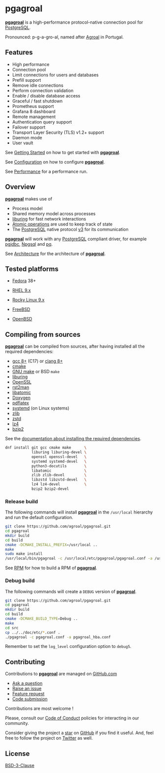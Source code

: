 # pgagroal

[**pgagroal**](https://github.com/agroal/pgagroal) is a high-performance protocol-native connection pool for [PostgreSQL](https://www.postgresql.org).

Pronounced: p-g-a-gro-al, named after [A](https://www.visitportugal.com/en/content/praia-fluvial-do-agroal)[gro](https://www.google.com/maps/place/Agroal,+Portugal/@39.6775431,-8.4486056,14z/)[al](https://www.infatima.pt/en/nearby/sun-sea/fluvial-beaches/agroal/) in Portugal.

## Features

* High performance
* Connection pool
* Limit connections for users and databases
* Prefill support
* Remove idle connections
* Perform connection validation
* Enable / disable database access
* Graceful / fast shutdown
* Prometheus support
* Grafana 8 dashboard
* Remote management
* Authentication query support
* Failover support
* Transport Layer Security (TLS) v1.2+ support
* Daemon mode
* User vault

See [Getting Started](./doc/GETTING_STARTED.md) on how to get started with [**pgagroal**](https://github.com/agroal/pgagroal).

See [Configuration](./doc/CONFIGURATION.md) on how to configure [**pgagroal**](https://github.com/agroal/pgagroal).

See [Performance](./doc/PERFORMANCE.md) for a performance run.

## Overview

[**pgagroal**](https://github.com/agroal/pgagroal) makes use of

* Process model
* Shared memory model across processes
* [liburing](https://github.com/axboe/liburing) for fast network interactions
* [Atomic operations](https://en.cppreference.com/w/c/atomic) are used to keep track of state
* The [PostgreSQL](https://www.postgresql.org) native protocol
  [v3](https://www.postgresql.org/docs/11/protocol-message-formats.html) for its communication

[**pgagroal**](https://github.com/agroal/pgagroal) will work with any [PostgreSQL](https://www.postgresql.org) compliant driver, for example
[pgjdbc](https://jdbc.postgresql.org/), [Npgsql](https://www.npgsql.org/) and [pq](https://github.com/lib/pq).

See [Architecture](./doc/ARCHITECTURE.md) for the architecture of [**pgagroal**](https://github.com/agroal/pgagroal).

## Tested platforms

* [Fedora](https://getfedora.org/) 38+
* [RHEL 9.x](https://docs.redhat.com/en/documentation/red_hat_enterprise_linux/9)
* [Rocky Linux 9.x](https://rockylinux.org/)

* [FreeBSD](https://www.freebsd.org/)
* [OpenBSD](http://www.openbsd.org/)


## Compiling from sources

[**pgagroal**](https://github.com/agroal/pgagroal) can be compiled from sources,
after having installed all the required dependencies:

* [gcc 8+](https://gcc.gnu.org) (C17) or [clang 8+](https://clang.llvm.org/)
* [cmake](https://cmake.org)
* [GNU make](https://www.gnu.org/software/make/) or BSD `make`
* [liburing](https://github.com/axboe/liburing)
* [OpenSSL](http://www.openssl.org/)
* [rst2man](https://docutils.sourceforge.io/)
* [libatomic](https://gcc.gnu.org/wiki/Atomic)
* [Doxygen](https://doxygen.nl/index.html)
* [pdflatex](https://tug.org/texlive/)
* [systemd](https://www.freedesktop.org/wiki/Software/systemd/) (on Linux systems)
* [zlib](https://zlib.net)
* [zstd](http://www.zstd.net)
* [lz4](https://lz4.github.io/lz4/)
* [bzip2](http://sourceware.org/bzip2/)


See the [documentation about installing the required dependencies](doc/DISTRIBUTIONS.md).
```sh
dnf install git gcc cmake make      \
            liburing liburing-devel \
            openssl openssl-devel   \
            systemd systemd-devel   \
            python3-docutils        \
            libatomic               \
            zlib zlib-devel         \
            libzstd libzstd-devel   \
            lz4 lz4-devel           \
            bzip2 bzip2-devel
```


### Release build

The following commands will install [**pgagroal**](https://github.com/agroal/pgagroal) in the `/usr/local` hierarchy
and run the default configuration.

```sh
git clone https://github.com/agroal/pgagroal.git
cd pgagroal
mkdir build
cd build
cmake -DCMAKE_INSTALL_PREFIX=/usr/local ..
make
sudo make install
/usr/local/bin/pgagroal -c /usr/local/etc/pgagroal/pgagroal.conf -a /usr/local/etc/pgagroal/pgagroal_hba.conf
```

See [RPM](./doc/RPM.md) for how to build a RPM of [**pgagroal**](https://github.com/agroal/pgagroal).

### Debug build

The following commands will create a `DEBUG` version of [**pgagroal**](https://github.com/agroal/pgagroal).

```sh
git clone https://github.com/agroal/pgagroal.git
cd pgagroal
mkdir build
cd build
cmake -DCMAKE_BUILD_TYPE=Debug ..
make
cd src
cp ../../doc/etc/*.conf .
./pgagroal -c pgagroal.conf -a pgagroal_hba.conf
```

Remember to set the `log_level` configuration option to `debug5`.

## Contributing

Contributions to [**pgagroal**](https://github.com/agroal/pgagroal) are managed on [GitHub.com](https://github.com/agroal/pgagroal/)

* [Ask a question](https://github.com/agroal/pgagroal/discussions)
* [Raise an issue](https://github.com/agroal/pgagroal/issues)
* [Feature request](https://github.com/agroal/pgagroal/issues)
* [Code submission](https://github.com/agroal/pgagroal/pulls)

Contributions are most welcome !

Please, consult our [Code of Conduct](./CODE_OF_CONDUCT.md) policies for interacting in our
community.

Consider giving the project a [star](https://github.com/agroal/pgagroal/stargazers) on
[GitHub](https://github.com/agroal/pgagroal/) if you find it useful. And, feel free to follow
the project on [Twitter](https://twitter.com/pgagroal/) as well.

## License

[BSD-3-Clause](https://opensource.org/licenses/BSD-3-Clause)
